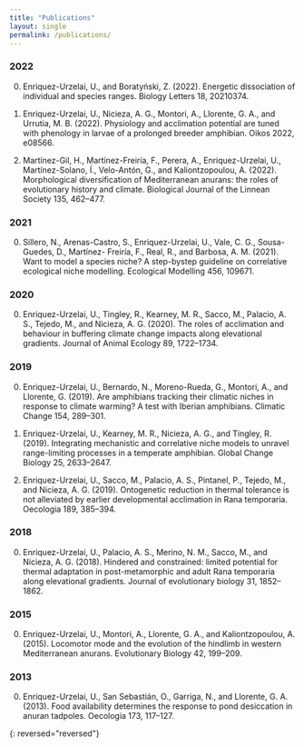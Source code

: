 ```yaml
---
title: "Publications"
layout: single
permalink: /publications/
---
```


### 2022

0. Enriquez-Urzelai, U., and Boratyński, Z. (2022). Energetic dissociation of individual and
species ranges. Biology Letters 18, 20210374.

0. Enriquez-Urzelai, U., Nicieza, A. G., Montori, A., Llorente, G. A., and Urrutia, M. B. (2022).
Physiology and acclimation potential are tuned with phenology in larvae of a prolonged
breeder amphibian. Oikos 2022, e08566.

0. Martínez-Gil, H., Martínez-Freiría, F., Perera, A., Enriquez-Urzelai, U., Martínez-Solano, Í.,
Velo-Antón, G., and Kaliontzopoulou, A. (2022). Morphological diversification of Mediterranean
anurans: the roles of evolutionary history and climate. Biological Journal of the
Linnean Society 135, 462–477.

### 2021

0. Sillero, N., Arenas-Castro, S., Enriquez-Urzelai, U., Vale, C. G., Sousa-Guedes, D., Martínez-
Freiría, F., Real, R., and Barbosa, A. M. (2021). Want to model a species niche? A step-bystep
guideline on correlative ecological niche modelling. Ecological Modelling 456, 109671.

### 2020

0. Enriquez-Urzelai, U., Tingley, R., Kearney, M. R., Sacco, M., Palacio, A. S., Tejedo, M., and
Nicieza, A. G. (2020). The roles of acclimation and behaviour in buffering climate change
impacts along elevational gradients. Journal of Animal Ecology 89, 1722–1734.

### 2019

0. Enriquez-Urzelai, U., Bernardo, N., Moreno-Rueda, G., Montori, A., and Llorente, G. (2019).
Are amphibians tracking their climatic niches in response to climate warming? A test with
Iberian amphibians. Climatic Change 154, 289–301.

0. Enriquez-Urzelai, U., Kearney, M. R., Nicieza, A. G., and Tingley, R. (2019). Integrating
mechanistic and correlative niche models to unravel range-limiting processes in a temperate
amphibian. Global Change Biology 25, 2633–2647.

0. Enriquez-Urzelai, U., Sacco, M., Palacio, A. S., Pintanel, P., Tejedo, M., and Nicieza, A. G.
(2019). Ontogenetic reduction in thermal tolerance is not alleviated by earlier developmental
acclimation in Rana temporaria. Oecologia 189, 385–394.

### 2018

0. Enriquez-Urzelai, U., Palacio, A. S., Merino, N. M., Sacco, M., and Nicieza, A. G. (2018).
Hindered and constrained: limited potential for thermal adaptation in post-metamorphic
and adult Rana temporaria along elevational gradients. Journal of evolutionary biology 31,
1852–1862.

### 2015

0. Enriquez-Urzelai, U., Montori, A., Llorente, G. A., and Kaliontzopoulou, A. (2015). Locomotor
mode and the evolution of the hindlimb in western Mediterranean anurans. Evolutionary
Biology 42, 199–209.

### 2013

0. Enriquez-Urzelai, U., San Sebastián, O., Garriga, N., and Llorente, G. A. (2013). Food
availability determines the response to pond desiccation in anuran tadpoles. Oecologia 173,
117–127.


{: reversed="reversed"}